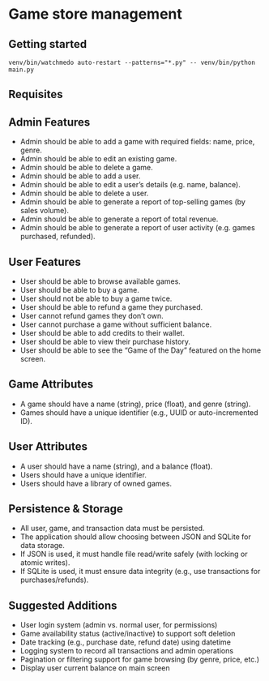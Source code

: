 # Game store management

## Getting started
```
venv/bin/watchmedo auto-restart --patterns="*.py" -- venv/bin/python main.py
```

## Requisites

## Admin Features
 - Admin should be able to add a game with required fields: name, price, genre.
 - Admin should be able to edit an existing game.
 - Admin should be able to delete a game.
 - Admin should be able to add a user.
 - Admin should be able to edit a user’s details (e.g. name, balance).
 - Admin should be able to delete a user.
 - Admin should be able to generate a report of top-selling games (by sales volume).
 - Admin should be able to generate a report of total revenue.
 - Admin should be able to generate a report of user activity (e.g. games purchased, refunded).

## User Features
 - User should be able to browse available games.
 - User should be able to buy a game.
 - User should not be able to buy a game twice.
 - User should be able to refund a game they purchased.
 - User cannot refund games they don’t own.
 - User cannot purchase a game without sufficient balance.
 - User should be able to add credits to their wallet.
 - User should be able to view their purchase history.
 - User should be able to see the “Game of the Day” featured on the home screen.

## Game Attributes
 - A game should have a name (string), price (float), and genre (string).
 - Games should have a unique identifier (e.g., UUID or auto-incremented ID).

## User Attributes
 - A user should have a name (string), and a balance (float).
 - Users should have a unique identifier.
 - Users should have a library of owned games.

## Persistence & Storage
 - All user, game, and transaction data must be persisted.
 - The application should allow choosing between JSON and SQLite for data storage.
 - If JSON is used, it must handle file read/write safely (with locking or atomic writes).
 - If SQLite is used, it must ensure data integrity (e.g., use transactions for purchases/refunds).

## Suggested Additions
 - User login system (admin vs. normal user, for permissions)
 - Game availability status (active/inactive) to support soft deletion
 - Date tracking (e.g., purchase date, refund date) using datetime
 - Logging system to record all transactions and admin operations
 - Pagination or filtering support for game browsing (by genre, price, etc.)
 - Display user current balance on main screen